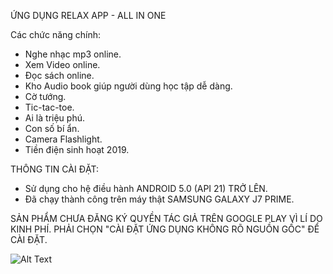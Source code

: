 ỨNG DỤNG RELAX APP - ALL IN ONE

Các chức năng chính:
 + Nghe nhạc mp3 online.
 + Xem Video online.
 + Đọc sách online.
 + Kho Audio book giúp người dùng học tập dễ dàng.
 + Cờ tướng.
 + Tic-tac-toe.
 + Ai là triệu phú.
 + Con số bí ẩn.
 + Camera Flashlight.
 + Tiền điện sinh hoạt 2019.
 
 THÔNG TIN CÀI ĐẶT:
 + Sử dụng cho hệ điều hành ANDROID 5.0 (API 21) TRỞ LÊN.
 + Đã chạy thành công trên máy thật SAMSUNG GALAXY J7 PRIME.
 
SẢN PHẨM CHƯA ĐĂNG KÝ QUYỀN TÁC GIẢ TRÊN GOOGLE PLAY VÌ LÍ DO KINH PHÍ. PHẢI CHỌN "CÀI ĐẶT ỨNG DỤNG KHÔNG RÕ NGUỒN GỐC" ĐỂ CÀI ĐẶT.

![Alt Text](https://github.com/huuthangdev/RelaxApp_All_In_One/blob/master/20190722_125512.gif)
